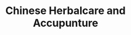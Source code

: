 ---
title: "Chinese Herbalcare and Accupunture"
url: /grantham/chinese-herbalcare-and-accupunture/
shop: herbalist
---